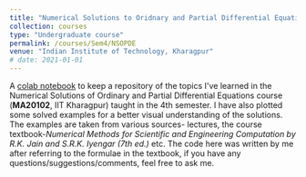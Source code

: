```yaml
---
title: "Numerical Solutions to Oridnary and Partial Differential Equations"
collection: courses
type: "Undergraduate course"
permalink: /courses/Sem4/NSOPDE
venue: "Indian Institute of Technology, Kharagpur"
# date: 2021-01-01
---
```


A [colab notebook](https://colab.research.google.com/drive/1vuS-mCkyEX9JqrXa2EvfscBvHjGL5MAT?usp=sharing) to keep a repository of the topics I've learned in the Numerical Solutions of Ordinary and Partial Differential Equations course (**MA20102**, IIT Kharagpur) taught in the 4th semester. I have also plotted some solved examples for a better visual understanding of the solutions. The examples are taken from various sources- lectures, the course textbook-*Numerical Methods for Scientific and Engineering Computation by R.K. Jain and S.R.K. Iyengar (7th ed.)* etc.
The code here was written by me after referring to the formulae in the textbook, if you have any questions/suggestions/comments, feel free to ask me.